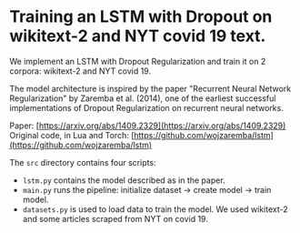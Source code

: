 # Training an LSTM with Dropout on wikitext-2 and NYT covid 19 text.
We implement an LSTM with Dropout Regularization and train it on 2 corpora: wikitext-2 and NYT covid 19.

The model architecture is inspired by the paper "Recurrent Neural Network Regularization" by Zaremba et al. (2014), one of the earliest successful implementations of Dropout Regularization on recurrent neural networks.

Paper: [https://arxiv.org/abs/1409.2329](https://arxiv.org/abs/1409.2329)  
Original code, in Lua and Torch: [https://github.com/wojzaremba/lstm](https://github.com/wojzaremba/lstm)

The `src` directory contains four scripts:

+ `lstm.py` contains the model described as in the paper.
+ `main.py` runs the pipeline: initialize dataset -> create model -> train model. 
+ `datasets.py` is used to load data to train the model. We used wikitext-2 and some articles scraped from NYT on covid 19. 
